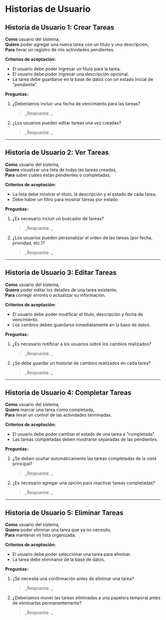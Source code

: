 # Historias de Usuario

## **Historia de Usuario 1: Crear Tareas**
**Como** usuario del sistema,  
**Quiero** poder agregar una nueva tarea con un título y una descripción,  
**Para** llevar un registro de mis actividades pendientes.  

**Criterios de aceptación:**
- El usuario debe poder ingresar un título para la tarea.
- El usuario debe poder ingresar una descripción opcional.
- La tarea debe guardarse en la base de datos con un estado inicial de "pendiente".

**Preguntas:**
1. ¿Deberíamos incluir una fecha de vencimiento para las tareas?  
   > _Respuesta: _  
2. ¿Los usuarios pueden editar tareas una vez creadas?  
   > _Respuesta: _  

---

## **Historia de Usuario 2: Ver Tareas**
**Como** usuario del sistema,  
**Quiero** visualizar una lista de todas las tareas creadas,  
**Para** saber cuáles están pendientes o completadas.  

**Criterios de aceptación:**
- La lista debe mostrar el título, la descripción y el estado de cada tarea.
- Debe haber un filtro para mostrar tareas por estado.

**Preguntas:**
1. ¿Es necesario incluir un buscador de tareas?  
   > _Respuesta: _  
2. ¿Los usuarios pueden personalizar el orden de las tareas (por fecha, prioridad, etc.)?  
   > _Respuesta: _  

---

## **Historia de Usuario 3: Editar Tareas**
**Como** usuario del sistema,  
**Quiero** poder editar los detalles de una tarea existente,  
**Para** corregir errores o actualizar su información.  

**Criterios de aceptación:**
- El usuario debe poder modificar el título, descripción y fecha de vencimiento.
- Los cambios deben guardarse inmediatamente en la base de datos.

**Preguntas:**
1. ¿Es necesario notificar a los usuarios sobre los cambios realizados?  
   > _Respuesta: _  
2. ¿Se debe guardar un historial de cambios realizados en cada tarea?  
   > _Respuesta: _  

---

## **Historia de Usuario 4: Completar Tareas**
**Como** usuario del sistema,  
**Quiero** marcar una tarea como completada,  
**Para** llevar un control de las actividades terminadas.  

**Criterios de aceptación:**
- El usuario debe poder cambiar el estado de una tarea a "completada".
- Las tareas completadas deben mostrarse separadas de las pendientes.

**Preguntas:**
1. ¿Se deben ocultar automáticamente las tareas completadas de la vista principal?  
   > _Respuesta: _  
2. ¿Es necesario agregar una opción para reactivar tareas completadas?  
   > _Respuesta: _  

---

## **Historia de Usuario 5: Eliminar Tareas**
**Como** usuario del sistema,  
**Quiero** poder eliminar una tarea que ya no necesito,  
**Para** mantener mi lista organizada.  

**Criterios de aceptación:**
- El usuario debe poder seleccionar una tarea para eliminar.
- La tarea debe eliminarse de la base de datos.

**Preguntas:**
1. ¿Se necesita una confirmación antes de eliminar una tarea?  
   > _Respuesta: _  
2. ¿Deberíamos mover las tareas eliminadas a una papelera temporal antes de eliminarlas permanentemente?  
   > _Respuesta: _  
